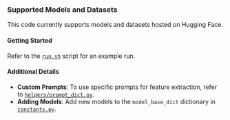 ### Supported Models and Datasets

This code currently supports models and datasets hosted on Hugging Face.

#### Getting Started
Refer to the [`run.sh`](./run.sh) script for an example run.

#### Additional Details
- **Custom Prompts**: To use specific prompts for feature extraction, refer to [`helpers/prompt_dict.py`](./helpers/prompt_dict.py).
- **Adding Models**: Add new models to the `model_base_dict` dictionary in [`constants.py`](./constants.py).
